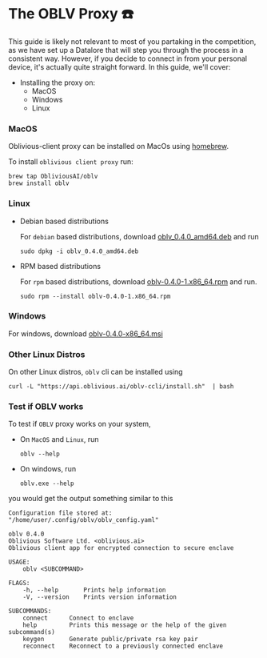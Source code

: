 # The OBLV Proxy ☎️

This guide is likely not relevant to most of you partaking in the competition, as we have set up a Datalore that will step you through the process in a consistent way.
However, if you decide to connect in from your personal device, it's actually quite straight forward. 
In this guide, we'll cover:

- Installing the proxy on:
  - MacOS
  - Windows
  - Linux

### MacOS


Oblivious-client proxy can be installed on MacOs using [homebrew](https://brew.sh/).

To install `oblivious client proxy` run:

```
brew tap ObliviousAI/oblv
brew install oblv
```

### Linux


- Debian based distributions

    For `debian` based distributions, download [oblv_0.4.0_amd64.deb](https://api.oblivious.ai/oblv-ccli/packages/0.4.0/oblv_0.4.0_amd64.deb)
    and run
    
    ```
    sudo dpkg -i oblv_0.4.0_amd64.deb
    ```
- RPM based distributions

    For `rpm` based distributions, download [oblv-0.4.0-1.x86_64.rpm](https://api.oblivious.ai/oblv-ccli/packages/0.4.0/oblv-0.4.0-1.x86_64.rpm) and run.
    
    ```
    sudo rpm --install oblv-0.4.0-1.x86_64.rpm
    ```

### Windows

For windows, download [oblv-0.4.0-x86_64.msi](https://api.oblivious.ai/oblv-ccli/packages/0.4.0/oblv-0.4.0-x86_64.msi)


### Other Linux Distros

On other Linux distros, `oblv` cli can be installed using

```
curl -L "https://api.oblivious.ai/oblv-ccli/install.sh"  | bash
```

### Test if OBLV works

To test if `OBLV` proxy works on your system,

- On `MacOS` and `Linux`, run

    ```
    oblv --help
    ```
- On windows, run

    ```
    oblv.exe --help
    ```
you would get the output something similar to this

```
Configuration file stored at: "/home/user/.config/oblv/oblv_config.yaml"

oblv 0.4.0
Oblivious Software Ltd. <oblivious.ai>
Oblivious client app for encrypted connection to secure enclave

USAGE:
    oblv <SUBCOMMAND>

FLAGS:
    -h, --help       Prints help information
    -V, --version    Prints version information

SUBCOMMANDS:
    connect      Connect to enclave
    help         Prints this message or the help of the given subcommand(s)
    keygen       Generate public/private rsa key pair
    reconnect    Reconnect to a previously connected enclave

```